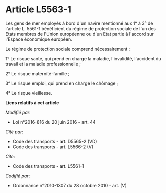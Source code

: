 # Article L5563-1

Les gens de mer employés à bord d'un navire mentionné aux 1° à 3° de l'article L. 5561-1 bénéficient du régime de protection
sociale de l'un des Etats membres de l'Union européenne ou d'un Etat partie à l'accord sur l'Espace économique européen. 

Le régime de protection sociale comprend nécessairement : 

1° Le risque santé, qui prend en charge la maladie, l'invalidité, l'accident du travail et la maladie professionnelle ; 

2° Le risque maternité-famille ; 

3° Le risque emploi, qui prend en charge le chômage ; 

4° Le risque vieillesse.

**Liens relatifs à cet article**

_Modifié par_:

  - Loi n°2016-816 du 20 juin 2016 - art. 44

_Cité par_:

  - Code des transports - art. D5565-2 (VD)
  - Code des transports - art. L5566-2 (V)

_Cite_:

  - Code des transports - art. L5561-1

_Codifié par_:

  - Ordonnance n°2010-1307 du 28 octobre 2010 - art. (V)
